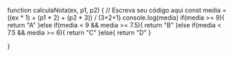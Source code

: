 function calculaNota(ex, p1, p2) {
  // Escreva seu código aqui
const media = ((ex * 1) + (p1 * 2) + (p2 * 3)) / (3+2+1)
 console.log(media)
 if(media >= 9){
   return "A"
 }else if(media < 9 && media >= 7.5){
   return "B"
 }else if(media < 7.5 && media >= 6){
   return "C"
 }else{
   return "D"
 }
  
  
}